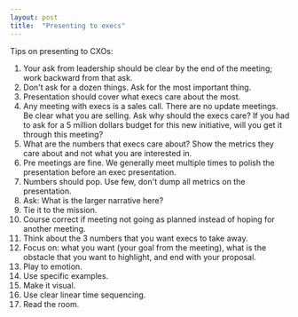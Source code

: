```yaml
---
layout: post
title:  "Presenting to execs"
---
```


Tips on presenting to CXOs:

1. Your ask from leadership should be clear by the end of the meeting; work backward from that ask.
2. Don't ask for a dozen things. Ask for the most important thing.
3. Presentation should cover what execs care about the most.
4. Any meeting with execs is a sales call. There are no update meetings. Be clear what you are selling. Ask why should the execs care? If you had to ask for a 5 million dollars budget for this new initiative, will you get it through this meeting?
5. What are the numbers that execs care about? Show the metrics they care about and not what you are interested in.
6. Pre meetings are fine. We generally meet multiple times to polish the presentation before an exec presentation.
7. Numbers should pop. Use few, don't dump all metrics on the presentation.
8. Ask: What is the larger narrative here?
9. Tie it to the mission.
10. Course correct if meeting not going as planned instead of hoping for another meeting.
11. Think about the 3 numbers that you want execs to take away.
12. Focus on: what you want (your goal from the meeting), what is the obstacle that you want to highlight, and end with your proposal.
13. Play to emotion.
14. Use specific examples.
15. Make it visual.
16. Use clear linear time sequencing.
17. Read the room.
